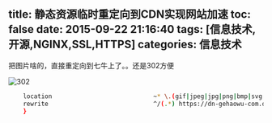 title: 静态资源临时重定向到CDN实现网站加速
toc: false
date: 2015-09-22 21:16:40
tags: [信息技术,开源,NGINX,SSL,HTTPS]
categories: 信息技术
---

把图片啥的，直接重定向到七牛上了。。还是302方便

![302](https://dn-gehaowu.qbox.me/notes/2015/09/IMAGES302CDN.png)

```sh
	location                            ~* \.(gif|jpeg|jpg|png|bmp|svg|otf|woff|eot|ttf|woff2)$ {
	rewrite                             ^/(.*) https://dn-gehaowu-com.qbox.me/$1 redirect;
	}
```